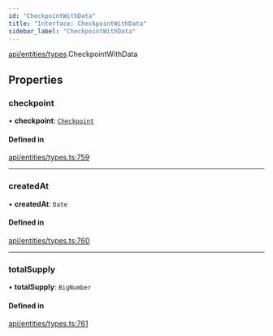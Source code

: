 ```yaml
---
id: "CheckpointWithData"
title: "Interface: CheckpointWithData"
sidebar_label: "CheckpointWithData"
---
```


[api/entities/types](../../../../../modules/API/Entities/Types/Types.md).CheckpointWithData

## Properties

### checkpoint

• **checkpoint**: [`Checkpoint`](../../../../../classes/API/Entities/Checkpoint/Checkpoint.md)

#### Defined in

[api/entities/types.ts:759](https://github.com/PolymeshAssociation/polymesh-sdk/blob/fe2e6dd1d/src/api/entities/types.ts#L759)

___

### createdAt

• **createdAt**: `Date`

#### Defined in

[api/entities/types.ts:760](https://github.com/PolymeshAssociation/polymesh-sdk/blob/fe2e6dd1d/src/api/entities/types.ts#L760)

___

### totalSupply

• **totalSupply**: `BigNumber`

#### Defined in

[api/entities/types.ts:761](https://github.com/PolymeshAssociation/polymesh-sdk/blob/fe2e6dd1d/src/api/entities/types.ts#L761)
